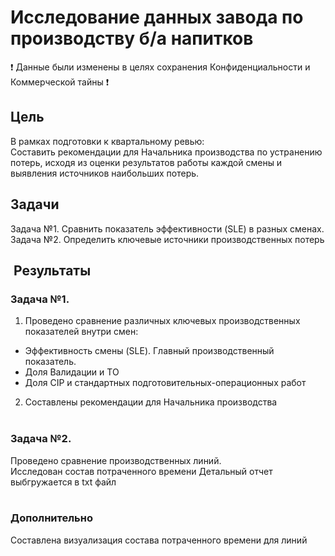 # Исследование данных завода по производству б/а напитков

❗ Данные были изменены в целях сохранения Конфиденциальности и Коммерческой тайны ❗

## Цель
В рамках подготовки к квартальному ревью: <br>
Составить рекомендации для Начальника производства по устранению потерь, исходя из оценки результатов работы каждой смены и выявления источников наибольших потерь. 

## Задачи
Задача №1. Сравнить показатель эффективности (SLE) в разных сменах. <br>
Задача №2. Определить ключевые источники производственных потерь <br>


##  Результаты
### Задача №1. <br>
1) Проведено сравнение различных ключевых производственных показателей внутри смен:
* Эффективность смены (SLE). Главный производственный показатель.
* Доля Валидации и ТО
* Доля CIP и стандартных подготовительных-операционных работ <br>

2) Составлены рекомендации для Начальника производства <br><br>

### Задача №2. <br>
Проведено сравнение производственных линий. <br>
Исследован состав потраченного времени
Детальный отчет выбгружается в txt файл <br><br>

### Дополнительно 
Составлена визуализация состава потраченного времени для линий
